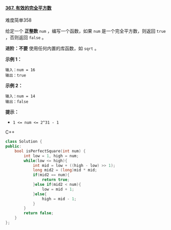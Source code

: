 #### [367. 有效的完全平方数](https://leetcode-cn.com/problems/valid-perfect-square/)

难度简单358

给定一个 **正整数** `num` ，编写一个函数，如果 `num` 是一个完全平方数，则返回 `true` ，否则返回 `false` 。

**进阶：不要** 使用任何内置的库函数，如 `sqrt` 。

 

**示例 1：**

```
输入：num = 16
输出：true
```

**示例 2：**

```
输入：num = 14
输出：false
```

**提示：**

- `1 <= num <= 2^31 - 1`



C++

```c++
class Solution {
public:
    bool isPerfectSquare(int num) {
        int low = 1, high = num;
        while(low <= high){
            int mid = low + ((high - low) >> 1);
            long mid2 = (long)mid * mid;
            if(mid2 == num){
                return true;
            }else if(mid2 < num){
                low = mid + 1;
            }else{
                high = mid - 1;
            }
        }
        return false;
    }
};
```

